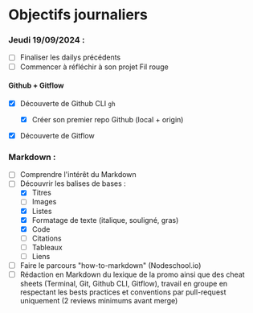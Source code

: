 # Objectifs journaliers

### Jeudi 19/09/2024 :

- [ ] Finaliser les dailys précédents
- [ ] Commencer à réfléchir à son projet Fil rouge

#### Github + Gitflow

- [x] Découverte de Github CLI `gh`

  - [x] Créer son premier repo Github (local + origin)

- [x] Découverte de Gitflow

### Markdown :

- [ ] Comprendre l'intérêt du Markdown
- [ ] Découvrir les balises de bases :
  - [x] Titres
  - [ ] Images
  - [x] Listes
  - [x] Formatage de texte (italique, souligné, gras)
  - [x] Code
  - [ ] Citations
  - [ ] Tableaux
  - [ ] Liens
- [ ] Faire le parcours "how-to-markdown" (Nodeschool.io)
- [ ] Rédaction en Markdown du lexique de la promo ainsi que des cheat sheets (Terminal, Git, Github CLI, Gitflow), travail en groupe en respectant les bests practices et conventions par pull-request uniquement (2 reviews minimums avant merge)
